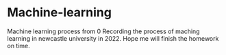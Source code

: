 # Machine-learning
Machine learning process from 0
Recording the process of maching learning in newcastle university in 2022.
Hope me will finish the homework on time.
